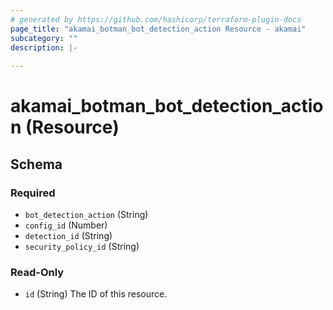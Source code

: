 ```yaml
---
# generated by https://github.com/hashicorp/terraform-plugin-docs
page_title: "akamai_botman_bot_detection_action Resource - akamai"
subcategory: ""
description: |-
  
---
```


# akamai_botman_bot_detection_action (Resource)





<!-- schema generated by tfplugindocs -->
## Schema

### Required

- `bot_detection_action` (String)
- `config_id` (Number)
- `detection_id` (String)
- `security_policy_id` (String)

### Read-Only

- `id` (String) The ID of this resource.
